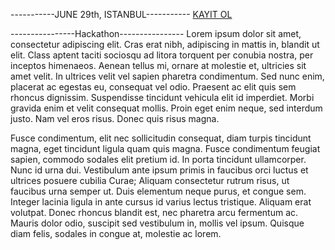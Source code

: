 -----------JUNE 29th, ISTANBUL-----------
[KAYIT OL](https://www.biletino.com/)


----------------Hackathon----------------
Lorem ipsum dolor sit amet, consectetur adipiscing elit. Cras erat nibh, adipiscing in mattis in, blandit ut elit. Class aptent taciti sociosqu ad litora torquent per conubia nostra, per inceptos himenaeos. Aenean tellus mi, ornare at molestie et, ultricies sit amet velit. In ultrices velit vel sapien pharetra condimentum. Sed nunc enim, placerat ac egestas eu, consequat vel odio. Praesent ac elit quis sem rhoncus dignissim. Suspendisse tincidunt vehicula elit id imperdiet. Morbi gravida enim et velit consequat mollis. Proin eget enim neque, sed interdum justo. Nam vel eros risus. Donec quis risus magna.

Fusce condimentum, elit nec sollicitudin consequat, diam turpis tincidunt magna, eget tincidunt ligula quam quis magna. Fusce condimentum feugiat sapien, commodo sodales elit pretium id. In porta tincidunt ullamcorper. Nunc id urna dui. Vestibulum ante ipsum primis in faucibus orci luctus et ultrices posuere cubilia Curae; Aliquam consectetur rutrum risus, ut faucibus urna semper ut. Duis elementum neque purus, et congue sem. Integer lacinia ligula in ante cursus id varius lectus tristique. Aliquam erat volutpat. Donec rhoncus blandit est, nec pharetra arcu fermentum ac. Mauris dolor odio, suscipit sed vestibulum in, mollis vel ipsum. Quisque diam felis, sodales in congue at, molestie ac lorem.